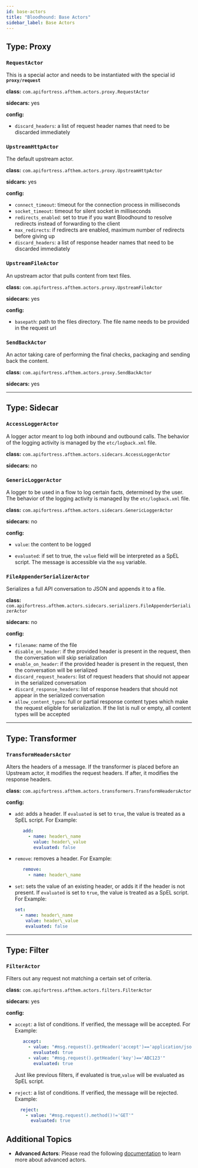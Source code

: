 ```yaml
---
id: base-actors
title: "Bloodhound: Base Actors"
sidebar_label: Base Actors
---
```


## Type: Proxy

### `RequestActor`

This is a special actor and needs to be instantiated with the special id **`proxy/request`**

**class:** `com.apifortress.afthem.actors.proxy.RequestActor`

**sidecars:** yes

**config:**

- `discard_headers`: a list of request header names that need to be discarded immediately

### `UpstreamHttpActor`

The default upstream actor.

**class:** `com.apifortress.afthem.actors.proxy.UpstreamHttpActor`

**sidcars:** yes

**config:**

- `connect_timeout`: timeout for the connection process in milliseconds
- `socket_timeout`: timeout for silent socket in milliseconds
- `redirects_enabled`: set to true if you want Bloodhound to resolve redirects instead of forwarding to the client
- `max_redirects`: if redirects are enabled, maximum number of redirects before giving up
- `discard_headers`: a list of response header names that need to be discarded immediately

### `UpstreamFileActor`

An upstream actor that pulls content from text files.

**class:** `com.apifortress.afthem.actors.proxy.UpstreamFileActor`

**sidecars:** yes

**config:**

- `basepath`: path to the files directory. The file name needs to be provided in the request url

### `SendBackActor`

An actor taking care of performing the final checks, packaging and sending back the content.

**class:** `com.apifortress.afthem.actors.proxy.SendBackActor`

**sidecars:** yes

* * *

## Type: Sidecar

### `AccessLoggerActor`

A logger actor meant to log both inbound and outbound calls. The behavior of the logging activity is managed by the `etc/logback.xml` file.

**class:** `com.apifortress.afthem.actors.sidecars.AccessLoggerActor`

**sidecars:** no

### `GenericLoggerActor`

A logger to be used in a flow to log certain facts, determined by the user. The behavior of the logging activity is managed by the `etc/logback.xml` file.

**class:** `com.apifortress.afthem.actors.sidecars.GenericLoggerActor`

**sidecars:** no

**config:**

- `value`: the content to be logged
    
- `evaluated`: if set to true, the `value` field will be interpreted as a SpEL script. The message is accessible via the `msg` variable.
    

### `FileAppenderSerializerActor`

Serializes a full API conversation to JSON and appends it to a file.

**class:** `com.apifortress.afthem.actors.sidecars.serializers.FileAppenderSerializerActor`

**sidecars:** no

**config:**

- `filename`: name of the file
- `disable_on_header`: if the provided header is present in the request, then the conversation will skip serialization
- `enable_on_header`: if the provided header is present in the request, then the conversation will be serialized
- `discard_request_headers`: list of request headers that should not appear in the serialized conversation
- `discard_response_headers`: list of response headers that should not appear in the serialized conversation
- `allow_content_types`: full or partial response content types which make the request eligible for serialization. If the list is null or empty, all content types will be accepted

* * *

## Type: Transformer

### `TransformHeadersActor`

Alters the headers of a message. If the transformer is placed before an Upstream actor, it modifies the request headers. If after, it modifies the response headers.

**class:** `com.apifortress.afthem.actors.transformers.TransformHeadersActor`

**config:**

- `add`: adds a header. If `evaluated` is set to `ŧrue`, the value is treated as a SpEL script. For Example:
   
   ```yaml 
      add:
        - name: header\_name
          value: header\_value
          evaluated: false
   ```
   
- `remove`: removes a header. For Example:
    
   ```yaml
      remove:
        - name: header\_name
   ```
  
- `set`: sets the value of an existing header, or adds it if the header is not present. If `evaluated` is set to `ŧrue`, the value is treated as a SpEL script. For Example:
    
    ```yaml
    set:
      - name: header\_name
        value: header\_value
        evaluated: false
    ```  
   

* * *

## Type: Filter

### `FilterActor`

Filters out any request not matching a certain set of criteria.

**class:** `com.apifortress.afthem.actors.filters.FilterActor`

**sidecars:** yes

**config:**

- `accept`: a list of conditions. If verified, the message will be accepted. For Example:
    
  ```yaml
     accept:
       - value: "#msg.request().getHeader('accept')=='application/json'"
         evaluated: true
       - value: "#msg.request().getHeader('key')=='ABC123'"
         evaluated: true  
  ```
    
    Just like previous filters, if evaluated is true,`value` will be evaluated as SpEL script.
- `reject`: a list of conditions. If verified, the message will be rejected. Example:
    
  ```yaml
    reject:
      - value: "#msg.request().method()!='GET'"
        evaluated: true
  ```

## Additional Topics

* __Advanced Actors__: Please read the following [documentation](/api-testing/on-prem/bloodhound/advanced-actors) to learn more about advanced actors.